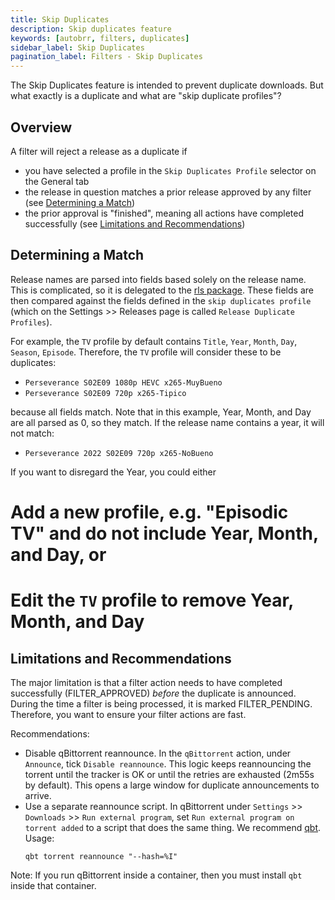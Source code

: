 ```yaml
---
title: Skip Duplicates
description: Skip duplicates feature
keywords: [autobrr, filters, duplicates]
sidebar_label: Skip Duplicates
pagination_label: Filters - Skip Duplicates
---
```


The Skip Duplicates feature is intended to prevent duplicate downloads.  But what exactly is a duplicate and what are "skip duplicate profiles"?

## Overview

A filter will reject a release as a duplicate if
* you have selected a profile in the `Skip Duplicates Profile` selector on the General tab
* the release in question matches a prior release approved by any filter (see [Determining a Match](#determining-a-match))
* the prior approval is "finished", meaning all actions have completed successfully (see [Limitations and Recommendations](#limitations-and-recommendations))

## Determining a Match

Release names are parsed into fields based solely on the release name.
This is complicated, so it is delegated to the [rls package](https://github.com/moistari/rls).
These fields are then compared against the fields defined in the `skip duplicates profile`
(which on the Settings >> Releases page is called `Release Duplicate Profiles`).

For example, the `TV` profile by default contains `Title`, `Year`, `Month`, `Day`, `Season`, `Episode`.
Therefore, the `TV` profile will consider these to be duplicates:
* `Perseverance S02E09 1080p HEVC x265-MuyBueno`
* `Perseverance S02E09 720p x265-Tipico`

because all fields match.  Note that in this example, Year, Month, and Day are all parsed as 0,
so they match.  If the release name contains a year, it will not match:
* `Perseverance 2022 S02E09 720p x265-NoBueno`

If you want to disregard the Year, you could either
# Add a new profile, e.g. "Episodic TV" and do not include Year, Month, and Day, or
# Edit the `TV` profile to remove Year, Month, and Day

## Limitations and Recommendations

The major limitation is that a filter action needs to have completed successfully (FILTER_APPROVED)
*before* the duplicate is announced.  During the time a filter is being processed, it is marked FILTER_PENDING.
Therefore, you want to ensure your filter actions are fast.

Recommendations:
* Disable qBittorrent reannounce.  In the `qBittorrent` action, under `Announce`, tick `Disable reannounce`.  This logic keeps reannouncing the torrent until the tracker is OK or until the retries are exhausted (2m55s by default).  This opens a large window for duplicate announcements to arrive.
* Use a separate reannounce script.  In qBittorrent under `Settings` >> `Downloads` >> `Run external program`, set `Run external program on torrent added` to a script that does the same thing.  We recommend [qbt](https://github.com/ludviglundgren/qbittorrent-cli).  Usage:
  ```
  qbt torrent reannounce "--hash=%I"
  ```

Note: If you run qBittorrent inside a container, then you must install `qbt` inside that container.
